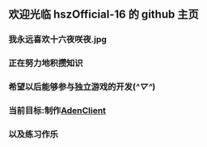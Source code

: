 ## 欢迎光临 hszOfficial-16 的 github 主页
### 我永远喜欢十六夜咲夜.jpg

### 正在努力地积攒知识
### 希望以后能够参与独立游戏的开发(*^▽^*)

### 当前目标:制作[AdenClient](https://github.com/cardinaldevgroup/AdenClient)

### 以及练习作乐
